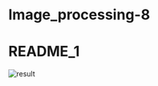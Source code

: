 # Image_processing-8

# README_1
![result](https://user-images.githubusercontent.com/80578594/125172819-0304e900-e1d1-11eb-8e6c-148865923800.jpg)

